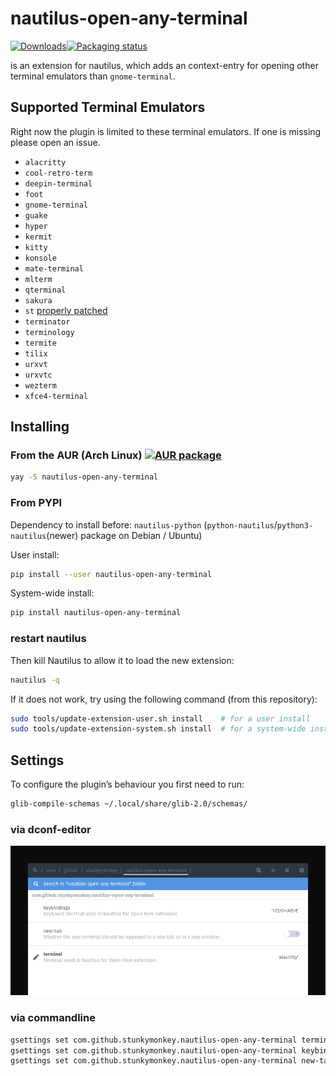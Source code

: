 # nautilus-open-any-terminal

[![Downloads](https://pepy.tech/badge/nautilus-open-any-terminal)](https://pepy.tech/project/nautilus-open-any-terminal)[![Packaging status](https://repology.org/badge/tiny-repos/nautilus-open-any-terminal.svg)](https://repology.org/project/nautilus-open-any-terminal/versions)

is an extension for nautilus, which adds an context-entry for opening other terminal emulators than `gnome-terminal`.

## Supported Terminal Emulators

Right now the plugin is limited to these terminal emulators. If one is missing please open an issue.

- `alacritty`
- `cool-retro-term`
- `deepin-terminal`
- `foot`
- `gnome-terminal`
- `guake`
- `hyper`
- `kermit`
- `kitty`
- `konsole`
- `mate-terminal`
- `mlterm`
- `qterminal`
- `sakura`
- `st` [properly patched](https://st.suckless.org/patches/workingdir/)
- `terminator`
- `terminology`
- `termite`
- `tilix`
- `urxvt`
- `urxvtc`
- `wezterm`
- `xfce4-terminal`

## Installing

### From the AUR (Arch Linux) [![AUR  package](https://repology.org/badge/version-for-repo/aur/nautilus-open-any-terminal.svg)](https://repology.org/project/nautilus-open-any-terminal/versions)

```bash
yay -S nautilus-open-any-terminal
```

### From PYPI

Dependency to install before: `nautilus-python` (`python-nautilus`/`python3-nautilus`(newer) package on Debian / Ubuntu)

User install:

```bash
pip install --user nautilus-open-any-terminal
```

System-wide install:

```bash
pip install nautilus-open-any-terminal
```

### restart nautilus

Then kill Nautilus to allow it to load the new extension:

```bash
nautilus -q
```

If it does not work, try using the following command (from this repository):

```bash
sudo tools/update-extension-user.sh install    # for a user install
sudo tools/update-extension-system.sh install  # for a system-wide install
```

## Settings

To configure the plugin’s behaviour you first need to run:

```bash
glib-compile-schemas ~/.local/share/glib-2.0/schemas/
```

### via dconf-editor

![dconf-editor](dconf.png)

### via commandline

```bash
gsettings set com.github.stunkymonkey.nautilus-open-any-terminal terminal alacritty
gsettings set com.github.stunkymonkey.nautilus-open-any-terminal keybindings '<Ctrl><Alt>t'
gsettings set com.github.stunkymonkey.nautilus-open-any-terminal new-tab true
```
